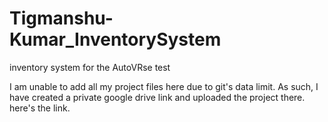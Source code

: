 # Tigmanshu-Kumar_InventorySystem
inventory system for the AutoVRse test

I am unable to add all my project files here due to git's data limit. As such, I have created a private google drive  link and uploaded the project there.
here's the link.



